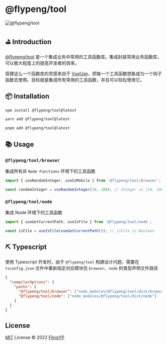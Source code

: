 # @flypeng/tool

<img alt="@flypeng/tool" src="https://img.shields.io/npm/v/%40flypeng%2Ftool?style=plastic&logo=npm&label=%40flypeng%2Ftool&link=https%3A%2F%2Fwww.npmjs.com%2Fpackage%2F%40flypeng%2Ftool">

## ⛳ Introduction

[@flypeng/tool](https://flingyp.github.io/flypeng-tool/) 是一个集成业务中常用的工具函数库。集成封装常用业务函数库，可以极大程度上的提高开发者的效率。

搭建这么一个函数库的灵感来自于 [VueUse](https://vueuse.org/)，把每一个工具函数想象成为一个钩子函数去使用。目标就是集成所有常用的工具函数，并且可以轻松使用它。

## 📦 Installation

```bash
npm install @flypeng/tool@latest

yarn add @flypeng/tool@latest

pnpm add @flypeng/tool@latest
```

## 📚 Usage

### `@flypeng/tool/browser`

集成所有非 `Node Functions` 环境下的工具函数

```ts
import { useRandomInteger, useIsMobile } from '@flypeng/tool/browser';

const randomInteger = useRandomInteger(10, 100); // Integer in [10, 100]
```

### `@flypeng/tool/node`

集成 Node 环境下的工具函数

```ts
import { useGetCurrentPath, useIsFile } from '@flypeng/tool/node';

const isFile = useIsFile(useGetCurrentPath()); // isFile is Boolean
```

## ⛏️ Typescript

使用 Typescript 开发时，由于 `@flypeng/tool` 构建设计问题，需要在 `tsconfig.json` 文件中重新指定对应模块包 `browser`、`node` 的类型声明文件路径

```json
{
  "compilerOptions": {
    "paths": {
      "@flypeng/tool/browser": ["node_modules/@flypeng/tool/dist/browser"],
      "@flypeng/tool/node": ["node_modules/@flypeng/tool/dist/node"]
    }
  }
}
```

## License

[MIT](./LICENSE) License © 2022 [FlingYP](https://github.com/flingyp)
